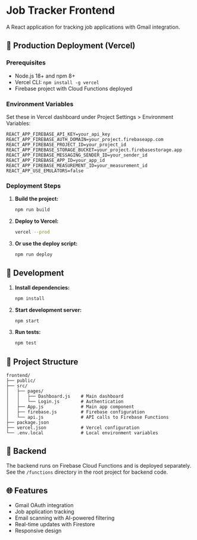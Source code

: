 # Job Tracker Frontend

A React application for tracking job applications with Gmail integration.

## 🚀 Production Deployment (Vercel)

### Prerequisites
- Node.js 18+ and npm 8+
- Vercel CLI: `npm install -g vercel`
- Firebase project with Cloud Functions deployed

### Environment Variables
Set these in Vercel dashboard under Project Settings > Environment Variables:

```
REACT_APP_FIREBASE_API_KEY=your_api_key
REACT_APP_FIREBASE_AUTH_DOMAIN=your_project.firebaseapp.com
REACT_APP_FIREBASE_PROJECT_ID=your_project_id
REACT_APP_FIREBASE_STORAGE_BUCKET=your_project.firebasestorage.app
REACT_APP_FIREBASE_MESSAGING_SENDER_ID=your_sender_id
REACT_APP_FIREBASE_APP_ID=your_app_id
REACT_APP_FIREBASE_MEASUREMENT_ID=your_measurement_id
REACT_APP_USE_EMULATORS=false
```

### Deployment Steps

1. **Build the project:**
   ```bash
   npm run build
   ```

2. **Deploy to Vercel:**
   ```bash
   vercel --prod
   ```

3. **Or use the deploy script:**
   ```bash
   npm run deploy
   ```

## 🔧 Development

1. **Install dependencies:**
   ```bash
   npm install
   ```

2. **Start development server:**
   ```bash
   npm start
   ```

3. **Run tests:**
   ```bash
   npm test
   ```

## 📁 Project Structure

```
frontend/
├── public/
├── src/
│   ├── pages/
│   │   ├── Dashboard.js    # Main dashboard
│   │   └── Login.js        # Authentication
│   ├── App.js              # Main app component
│   ├── firebase.js         # Firebase configuration
│   └── api.js              # API calls to Firebase Functions
├── package.json
├── vercel.json             # Vercel configuration
└── .env.local              # Local environment variables
```

## 🔗 Backend

The backend runs on Firebase Cloud Functions and is deployed separately.
See the `/functions` directory in the root project for backend code.

## 🌐 Features

- Gmail OAuth integration
- Job application tracking
- Email scanning with AI-powered filtering
- Real-time updates with Firestore
- Responsive design
